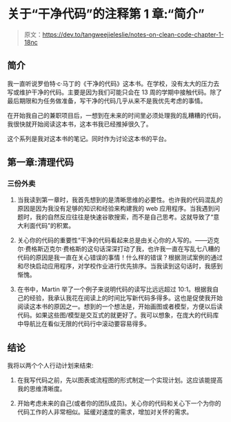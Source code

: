 # 关于“干净代码”的注释第 1 章:“简介”

> 原文：<https://dev.to/tangweejieleslie/notes-on-clean-code-chapter-1-18nc>

## 简介

我一直听说罗伯特·c·马丁的《干净的代码》这本书。在学校，没有太大的压力去写或维护干净的代码。主要是因为我们可能只会在 13 周的学期中接触代码。除了最后期限和为任务做准备，写干净的代码几乎从来不是我优先考虑的事情。

在开始我自己的兼职项目后，一想到在未来的时间里必须处理我的乱糟糟的代码，我很快就开始阅读这本书，这本书我已经推掉很久了。

这个系列是我对这本书的笔记。同时作为讨论这本书的平台。

## 第一章:清理代码

### 三份外卖

1.  当我读到第一章时，我首先想到的是清晰思维的必要性。也许我的代码混乱的原因是因为我没有足够的知识和经验来构建我的 web 应用程序。当我遇到问题时，我的自然反应往往是快速谷歌搜索，而不是自己思考。这就导致了“意大利面代码”的积累。

2.  关心你的代码的重要性“干净的代码看起来总是由关心你的人写的。——迈克尔·费格斯迈克尔·费格斯的这句话深深打动了我，也许我一直在写乱七八糟的代码的原因是我一直在关心错误的事情！什么样的错误？根据测试案例的通过和尽快启动应用程序，对学校作业进行优先排序。当我读到这句话时，我感到惭愧。

3.  在书中，Martin 举了一个例子来说明代码的读写比远远超过 10:1。根据我自己的经验，我承认我花在阅读上的时间比写新代码多得多。这也是促使我开始阅读这本书的原因之一。想到的一个想法是，开始画图或者模型，方便以后读代码。如果这些图/模型是交互式的就更好了。我可以想象，在庞大的代码库中导航比在看似无限的代码行中滚动要容易得多。

## 结论

我将以两个个人行动计划来结束:

1.  在我写代码之前，先以图表或流程图的形式制定一个实现计划。这应该能提高我的思维清晰度。

2.  开始考虑未来的自己(或者你的团队成员)。关心你的代码和关心下一个为你的代码工作的人非常相似。延缓对速度的需求，增加对关怀的需求。